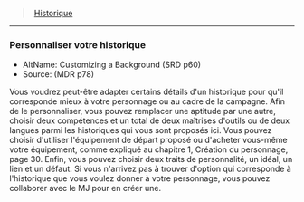 ﻿---
!GenericItem
Name: Personnaliser votre historique
AltName: Customizing a Background (SRD p60)
Source: (MDR p78)
Id: backgrounds_hd.md#personnaliser-votre-historique
ParentLink: backgrounds_hd.md#historique
ParentName: Historique
NameLevel: 3
Attributes: {}
AttributesDictionary: >+
  {}

---
> [Historique](hd_backgrounds.md)

---

### Personnaliser votre historique

- AltName: Customizing a Background (SRD p60)
- Source: (MDR p78)

Vous voudrez peut-être adapter certains détails d'un historique pour qu'il corresponde mieux à votre personnage ou au cadre de la campagne. Afin de le personnaliser, vous pouvez remplacer une aptitude par une autre, choisir deux compétences et un total de deux maîtrises d'outils ou de deux langues parmi les historiques qui vous sont proposés ici. Vous pouvez choisir d'utiliser l'équipement de départ proposé ou d'acheter vous-même votre équipement, comme expliqué au chapitre 1, Création du personnage, page 30. Enfin, vous pouvez choisir deux traits de personnalité, un idéal, un lien et un défaut. Si vous n'arrivez pas à trouver d'option qui corresponde à l'historique que vous voulez donner à votre personnage, vous pouvez collaborer avec le MJ pour en créer une.

